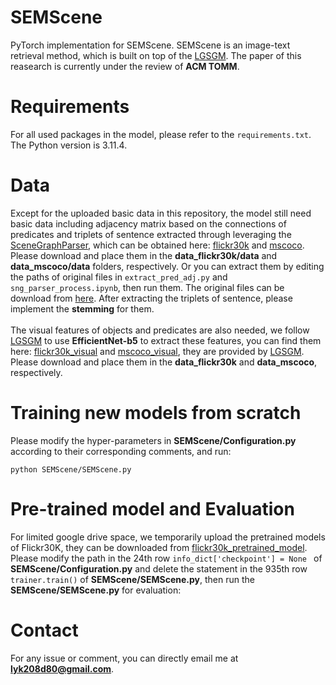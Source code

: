 # SEMScene
PyTorch implementation for SEMScene. SEMScene is an image-text retrieval method, which is built on top of the [LGSGM](https://github.com/m2man/LGSGM). The paper of this reasearch is currently under the review of **ACM TOMM**.
# Requirements
For all used packages in the model, please refer to the ```requirements.txt```. The Python version is 3.11.4.
# Data 
Except for the uploaded basic data in this repository, the model still need basic data including adjacency matrix based on the connections of predicates and triplets of sentence extracted through leveraging the [SceneGraphParser](https://github.com/vacancy/SceneGraphParser), which can be obtained here: [flickr30k](https://drive.google.com/drive/folders/1W02ub0UtV6wE41v59qa9pfxArKGIMtvv?usp=drive_link) and [mscoco](https://drive.google.com/drive/folders/1c0NpqlR0PypWO2JT3FnRrvKDfZa5M0Wm?usp=drive_link). Please download and place them in the **data_flickr30k/data** and **data_mscoco/data** folders, respectively. Or you can extract them by editing the paths of original files in ```extract_pred_adj.py``` and ```sng_parser_process.ipynb```, then run them. The original files can be download from [here](https://drive.google.com/drive/folders/18OHy--6mqbmNLCeushpbKuEI6xlWSLuf?usp=drive_link). After extracting the triplets of sentence, please implement the **stemming** for them. <br/><br/>
The visual features of objects and predicates are also needed, we follow [LGSGM](https://github.com/m2man/LGSGM) to use **EfficientNet-b5** to extract these features, you can find them here: [flickr30k_visual](https://drive.google.com/drive/folders/1IvlmTZ9wUpOVIr9MzPgWZB5aYTaTD0jn) and [mscoco_visual](https://drive.google.com/drive/folders/1Q1Msy6kV0pzZ7uxrDjDQW34Ta9CucI4i), they are provided by [LGSGM](https://github.com/m2man/LGSGM). Please download and place them in the **data_flickr30k** and **data_mscoco**, respectively.
# Training new models from scratch
Please modify the hyper-parameters in **SEMScene/Configuration.py** according to their corresponding comments, and run:
```
python SEMScene/SEMScene.py
```
# Pre-trained model and Evaluation
For limited google drive space, we temporarily upload the pretrained models of Flickr30K, they can be downloaded from [flickr30k_pretrained_model](https://drive.google.com/drive/folders/1weVZduxLwtRn5Q6TBi3n6dBwN9AiUQao?usp=drive_link). Please modify the path in the 24th row ```info_dict['checkpoint'] = None ``` of **SEMScene/Configuration.py** and delete the statement in the 935th row ```trainer.train()``` of **SEMScene/SEMScene.py**, then run the **SEMScene/SEMScene.py** for evaluation:
# Contact
For any issue or comment, you can directly email me at **lyk208d80@gmail.com**.
